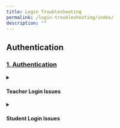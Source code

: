 ```yaml
---
title: Login Troubleshooting
permalink: /login-troubleshooting/index/
description: ""
---
```

<h2>Authentication</h2>

<h3><a id="discover" target="_blank" href="../teacher-user-guide/discover/index/">1. Authentication</a>
</h3>
<details>
 <summary><h4>Teacher Login Issues</h4></summary>

<ul>
  <li><a target="_blank" href="/teacher-user-guide/discover/about-resources/">Log in with MIMS (Teacher)</a></li>
  <li><a target="_blank" href="/teacher-user-guide/discover/communitygallery/">Reset SLS Password (Teacher)</a></li>
  <li><a target="_blank" href="/teacher-user-guide/discover/add-existing-activities-from-resources/">Password Reset Email</a></li>
  <li><a target="_blank" href="/teacher-user-guide/discover/add-existing-components-from-resources/">Locked Account</a></li>
</ul>
</details>
	
<details><summary><h4>Student Login Issues</h4></summary>
	
<ul>
  <li><a href="/teacher-user-guide/discover/view-external-resources/" target="_blank">Log in with MIMS (Student)</a></li>
  <li><a href="/teacher-user-guide/discover/embed-whitelisted-websites/" target="_blank">Reset SLS Password (Student)</a></li>
  <li><a href="/teacher-user-guide/discover/previously-whitelisted-and-non-whitelisted-websites/" target="_blank">Forgot SLS Username</a></li>
<li><a href="/teacher-user-guide/discover/previously-whitelisted-and-non-whitelisted-websites/" target="_blank">Unsuccessful Password Reset Attempts</a></li>
<li><a href="/teacher-user-guide/discover/previously-whitelisted-and-non-whitelisted-websites/" target="_blank">Unlock Account</a></li>
</ul>
</details>